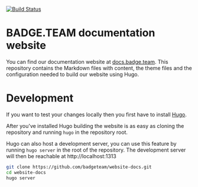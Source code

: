 [![Build Status](https://travis-ci.org/badgeteam/website-docs.svg?branch=master)](https://travis-ci.org/badgeteam/website-docs)

# BADGE.TEAM documentation website

You can find our documentation website at [docs.badge.team](docs.badge.team). This repository contains the Markdown files with content, the theme files and the configuration needed to build our website using Hugo.

# Development
If you want to test your changes locally then you first have to install [Hugo](https://gohugo.io/getting-started/installing/).

After you've installed Hugo building the website is as easy as cloning the repository and running ```hugo``` in the repository root.

Hugo can also host a development server, you can use this feature by running ```hugo server``` in the root of the repository. The development server will then be reachable at http://localhost:1313

```bash
git clone https://github.com/badgeteam/website-docs.git
cd website-docs
hugo server
```
